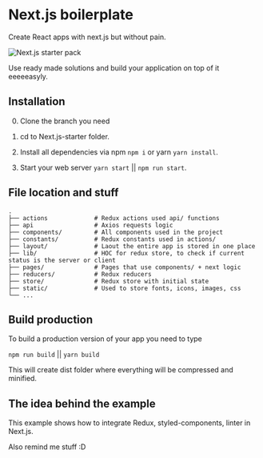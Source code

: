 # Next.js boilerplate

Create React apps with next.js but without pain.

<p>
	<img src="https://readmeimgs-dbetwjhldo.now.sh/next_js.png" alt="Next.js starter pack">
</p>

Use ready made solutions and build your application on top of it eeeeeasyly.

## Installation

0) Clone the branch you need

1) cd to Next.js-starter folder.

2) Install all dependencies via npm `npm i` or yarn `yarn install`.

3) Start your web server `yarn start` || `npm run start`.

## File location and stuff

    .
    ├── actions             # Redux actions used api/ functions
    ├── api                 # Axios requests logic
    ├── components/         # All components used in the project
    ├── constants/          # Redux constants used in actions/
    ├── layout/             # Laout the entire app is stored in one place
    ├── lib/                # HOC for redux store, to check if current status is the server or client
    ├── pages/              # Pages that use components/ + next logic
    ├── reducers/           # Redux reducers
    ├── store/              # Redux store with initial state
    ├── static/             # Used to store fonts, icons, images, css
    └── ...

## Build production

To build a production version of your app you need to type

`npm run build` || `yarn build`

This will create dist folder where everything will be compressed and minified.

## The idea behind the example

This example shows how to integrate Redux, styled-components, linter in Next.js.

Also remind me stuff :D
